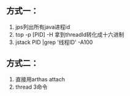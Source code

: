 ## 方式一：
1. jps列出所有java进程id
2. top -p [PID] -H 拿到threadId转化成十六进制
3. jstack PID |grep '线程ID' -A100



## 方式二：
1. 直接用arthas attach
2. thread 3命令

